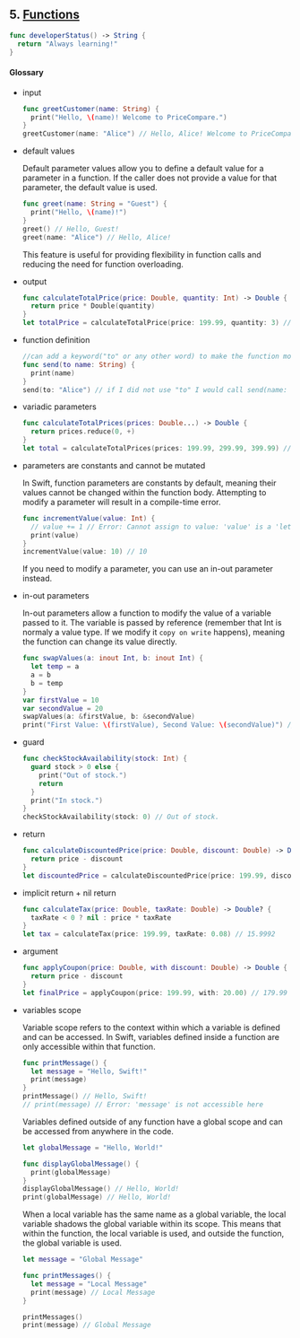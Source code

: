 ## 5. [Functions](https://docs.swift.org/swift-book/LanguageGuide/Functions.html)

   ```swift 
   func developerStatus() -> String {
     return "Always learning!"
   }
   ```
   
     
   #### Glossary
   
  * input 
    ```swift
    func greetCustomer(name: String) {
      print("Hello, \(name)! Welcome to PriceCompare.")
    }
    greetCustomer(name: "Alice") // Hello, Alice! Welcome to PriceCompare.
    ```
  * default values

    Default parameter values allow you to define a default value for a parameter in a function. If the caller does not provide a value for that parameter, the default value is used.

    ```swift
    func greet(name: String = "Guest") {
      print("Hello, \(name)!")
    }
    greet() // Hello, Guest!
    greet(name: "Alice") // Hello, Alice!
    ```

    This feature is useful for providing flexibility in function calls and reducing the need for function overloading.
  * output 
    ```swift
    func calculateTotalPrice(price: Double, quantity: Int) -> Double {
      return price * Double(quantity)
    }
    let totalPrice = calculateTotalPrice(price: 199.99, quantity: 3) // 599.97
    ```
  
  * function definition
    ```swift
    //can add a keyword("to" or any other word) to make the function more readable when calling it
    func send(to name: String) {
      print(name)
    }
    send(to: "Alice") // if I did not use "to" I would call send(name: "Alice"). Not so readable
    ```

  * variadic parameters 
    ```swift
    func calculateTotalPrices(prices: Double...) -> Double {
      return prices.reduce(0, +)
    }
    let total = calculateTotalPrices(prices: 199.99, 299.99, 399.99) // 899.97
    ```

  * parameters are constants and cannot be mutated

    In Swift, function parameters are constants by default, meaning their values cannot be changed within the function body. Attempting to modify a parameter will result in a compile-time error.

    ```swift
    func incrementValue(value: Int) {
      // value += 1 // Error: Cannot assign to value: 'value' is a 'let' constant
      print(value)
    }
    incrementValue(value: 10) // 10
    ```

    If you need to modify a parameter, you can use an in-out parameter instead.

  * in-out parameters 

    In-out parameters allow a function to modify the value of a variable passed to it. The variable is passed by reference (remember that Int is normaly a value type. If we modify it `copy on write` happens), meaning the function can change its value directly.

    ```swift
    func swapValues(a: inout Int, b: inout Int) {
      let temp = a
      a = b
      b = temp
    }
    var firstValue = 10
    var secondValue = 20
    swapValues(a: &firstValue, b: &secondValue)
    print("First Value: \(firstValue), Second Value: \(secondValue)") // First Value: 20, Second Value: 10
    ```

  * guard 
    ```swift
    func checkStockAvailability(stock: Int) {
      guard stock > 0 else {
        print("Out of stock.")
        return
      }
      print("In stock.")
    }
    checkStockAvailability(stock: 0) // Out of stock.
    ```

  * return 
    ```swift
    func calculateDiscountedPrice(price: Double, discount: Double) -> Double {
      return price - discount
    }
    let discountedPrice = calculateDiscountedPrice(price: 199.99, discount: 20.00) // 179.99
    ```

  * implicit return + nil return
    ```swift
    func calculateTax(price: Double, taxRate: Double) -> Double? {
      taxRate < 0 ? nil : price * taxRate
    }
    let tax = calculateTax(price: 199.99, taxRate: 0.08) // 15.9992
    ```

  * argument 
    ```swift
    func applyCoupon(price: Double, with discount: Double) -> Double {
      return price - discount
    }
    let finalPrice = applyCoupon(price: 199.99, with: 20.00) // 179.99
    ```
  * variables scope


    Variable scope refers to the context within which a variable is defined and can be accessed. In Swift, variables defined inside a function are only accessible within that function.

    ```swift
    func printMessage() {
      let message = "Hello, Swift!"
      print(message)
    }
    printMessage() // Hello, Swift!
    // print(message) // Error: 'message' is not accessible here
    ```

    Variables defined outside of any function have a global scope and can be accessed from anywhere in the code.

    ```swift
    let globalMessage = "Hello, World!"

    func displayGlobalMessage() {
      print(globalMessage)
    }
    displayGlobalMessage() // Hello, World!
    print(globalMessage) // Hello, World!
    ```
    When a local variable has the same name as a global variable, the local variable shadows the global variable within its scope. This means that within the function, the local variable is used, and outside the function, the global variable is used.

    ```swift
    let message = "Global Message"

    func printMessages() {
      let message = "Local Message"
      print(message) // Local Message
    }

    printMessages()
    print(message) // Global Message
    ```
    